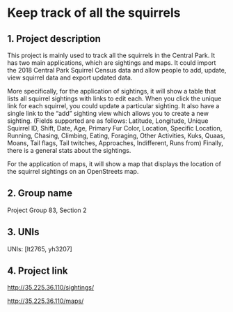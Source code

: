 # Keep track of all the squirrels
## 1. Project description
This project is mainly used to track all the squirrels in the Central Park. It has two main applications, which are sightings and maps. 
It could import the 2018 Central Park Squirrel Census data and allow people to add, update, view squirrel data and export updated data. 

More specifically, for the application of sightings, it will show a table that lists all squirrel sightings with links to edit each.
When you click the unique link for each squirrel, you could update a particular sighting.
It also have a single link to the “add” sighting view which allows you to create a new sighting. (Fields supported are as follows:
Latitude, Longitude, Unique Squirrel ID, Shift, Date, Age, Primary Fur Color, Location, Specific Location, Running, Chasing,
 Climbing, Eating, Foraging, Other Activities, Kuks, Quaas, Moans, Tail flags, Tail twitches, Approaches, Indifferent, Runs from)
Finally, there is a general stats about the sightings.

For the application of maps, it will show a map that displays the location of the squirrel sightings on an OpenStreets map.


## 2. Group name 
Project Group 83, Section 2

## 3. UNIs
UNIs: [lt2765, yh3207]

## 4. Project link
http://35.225.36.110/sightings/

http://35.225.36.110/maps/
